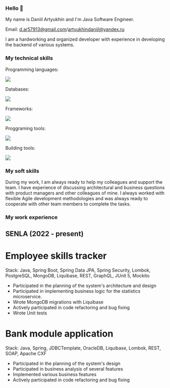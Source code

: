 ### Hello 👋
My name is Daniil Artyukhin and I'm Java Software Engineer.

Email: d.ar57913@gmail.com/artyukhindaniil@yandex.ru

I am a hardworking and organized developer with experience in developing the backend of various systems.

### My technical skills
Programming languages: 
<p>
  <a href="https://skillicons.dev" margin='auto'>
    <img src="https://skillicons.dev/icons?i=java,python" />
  </a>
</p>

Databases: 
<p>
  <a href="https://skillicons.dev" margin='auto'>
    <img src="https://skillicons.dev/icons?i=postgres,mysql,mongodb" />
  </a>
</p>

Frameworks: 
<p>
  <a href="https://skillicons.dev" margin='auto'>
    <img src="https://skillicons.dev/icons?i=spring,hibernate" />
  </a>
</p>

Proggraming tools: 
<p>
  <a href="https://skillicons.dev" margin='auto'>
    <img src="https://skillicons.dev/icons?i=idea,vscode,git,github,gitlab,docker" />
  </a>
</p>

Building tools: 
<p>
  <a href="https://skillicons.dev" margin='auto'>
    <img src="https://skillicons.dev/icons?i=maven,gradle" />
  </a>
</p>

### My soft skills
During my work, I am always ready to help my colleagues and support the team. I have experience of discussing architectural and business questions with product managers and other colleagues of mine.
I always worked with flexible Agile development methodologies and was always ready to cooperate with other team members to complete the tasks.

### My work experience
## SENLA (2022 - present)
# Employee skills tracker
Stack: Java, Spring Boot, Spring Data JPA, Spring Security, Lombok, PostgreSQL, MongoDB, Liquibase, REST, GraphQL, JUnit 5, Mockito 
- Participated in the planning of the system's architecture and design
- Participated in implementing business logic for the statistics microservice. 
- Wrote MongoDB migrations with Liquibase
- Actively participated in code refactoring and bug fixing
- Wrote Unit tests
# Bank module application
Stack: Java, Spring, JDBCTemplate, OracleDB, Liquibase, Lombok, REST, SOAP, Apache CXF
- Participated in the planning of the system's design
- Participated in business analysis of several features
- Implemented various business features
- Actively participated in code refactoring and bug fixing
